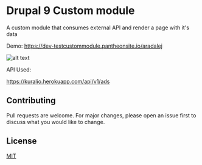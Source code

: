 # Drupal 9 Custom module

A custom module that consumes external API and render a page with it's data

Demo: https://dev-testcustommodule.pantheonsite.io/aradalej

![alt text](https://raw.githubusercontent.com/sanoylab/FetchAPI-CustomModule-Drupal9/master/screenshot.PNG)

API Used:

https://kuralio.herokuapp.com/api/v1/ads

## Contributing

Pull requests are welcome. For major changes, please open an issue first to discuss what you would like to change.

## License

[MIT](https://choosealicense.com/licenses/mit/)
